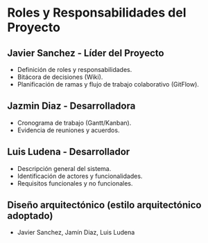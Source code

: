 # Roles y Responsabilidades del Proyecto

## Javier Sanchez - Líder del Proyecto
- Definición de roles y responsabilidades.
- Bitácora de decisiones (Wiki).
- Planificación de ramas y flujo de trabajo colaborativo (GitFlow).

## Jazmin Diaz - Desarrolladora
- Cronograma de trabajo (Gantt/Kanban).
- Evidencia de reuniones y acuerdos.

## Luis Ludena - Desarrollador
- Descripción general del sistema.
- Identificación de actores y funcionalidades.
- Requisitos funcionales y no funcionales.


## Diseño arquitectónico (estilo arquitectónico adoptado)
- Javier Sanchez, Jamín Diaz, Luis Ludena


